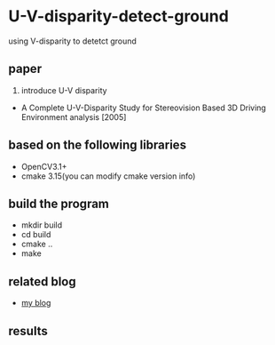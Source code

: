 # U-V-disparity-detect-ground
using V-disparity to detetct ground
## paper
1. introduce U-V disparity
* A Complete U-V-Disparity Study for Stereovision Based 3D Driving Environment analysis [2005] 
## based on the following libraries
* OpenCV3.1+
* cmake 3.15(you can modify cmake version info)
## build the program
* mkdir build 
* cd build
* cmake ..
* make
## related blog
* [my blog](https://blog.csdn.net/He3he3he/article/details/105542815)
## results
